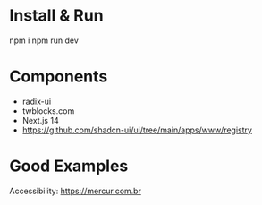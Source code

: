 # Install & Run

npm i
npm run dev

# Components

- radix-ui
- twblocks.com
- Next.js 14
- https://github.com/shadcn-ui/ui/tree/main/apps/www/registry

# Good Examples

Accessibility: https://mercur.com.br
